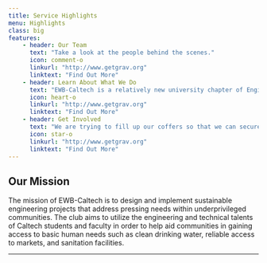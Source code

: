 ```yaml
---
title: Service Highlights
menu: Highlights
class: big
features:
	- header: Our Team
	  text: "Take a look at the people behind the scenes."
	  icon: comment-o
	  linkurl: "http://www.getgrav.org" 
	  linktext: "Find Out More"
	- header: Learn About What We Do
	  text: "EWB-Caltech is a relatively new university chapter of Engineers Without Borders-USA, conducting its first international program. The club is open to any committed Caltech undergrads and grad students. Currently we have around 30 active members."
	  icon: heart-o
	  linkurl: "http://www.getgrav.org" 
	  linktext: "Find Out More"
	- header: Get Involved
	  text: "We are trying to fill up our coffers so that we can secure a good financial standing for the upcoming years and accompanying programs. If you have any ideas or opportunities that may be of any fundraising use to us, please let us know."
	  icon: star-o
	  linkurl: "http://www.getgrav.org" 
	  linktext: "Find Out More"
---
```


## Our Mission

The mission of EWB-Caltech is to design and implement sustainable engineering projects that address pressing needs within underprivileged communities. The club aims to utilize the engineering and technical talents of Caltech students and faculty in order to help aid communities in gaining access to basic human needs such as clean drinking water, reliable access to markets, and sanitation facilities. 

___